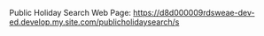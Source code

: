 Public Holiday Search Web Page: 
  https://d8d000009rdsweae-dev-ed.develop.my.site.com/publicholidaysearch/s
